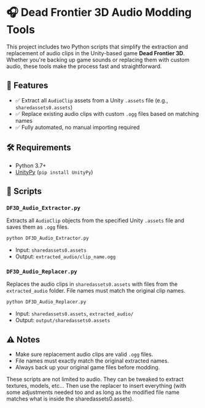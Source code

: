# 🎧 Dead Frontier 3D Audio Modding Tools

This project includes two Python scripts that simplify the extraction and replacement of audio clips in the Unity-based game **Dead Frontier 3D**. Whether you're backing up game sounds or replacing them with custom audio, these tools make the process fast and straightforward.

## 📁 Features

- ✅ Extract all `AudioClip` assets from a Unity `.assets` file (e.g., `sharedassets0.assets`)
- ✅ Replace existing audio clips with custom `.ogg` files based on matching names
- ✅ Fully automated, no manual importing required

## 🛠️ Requirements

- Python 3.7+
- [UnityPy](https://pypi.org/project/UnityPy/) (`pip install UnityPy`)

## 📜 Scripts

### `DF3D_Audio_Extractor.py`

Extracts all `AudioClip` objects from the specified Unity `.assets` file and saves them as `.ogg` files.

```bash
python DF3D_Audio_Extractor.py
```

- Input: `sharedassets0.assets`
- Output: `extracted_audio/clip_name.ogg`

### `DF3D_Audio_Replacer.py`

Replaces the audio clips in `sharedassets0.assets` with files from the `extracted_audio` folder. File names must match the original clip names.

```bash
python DF3D_Audio_Replacer.py
```

- Input: `sharedassets0.assets`, `extracted_audio/`
- Output: `output/sharedassets0.assets`

## ⚠️ Notes

- Make sure replacement audio clips are valid `.ogg` files.
- File names must exactly match the original extracted names.
- Always back up your original game files before modding.

These scripts are not limited to audio.
They can be tweaked to extract textures, models, etc... Then use the replacer to insert everything (with some adjustments needed too and as long as the modified file name matches what is inside the sharedassets0.assets).
